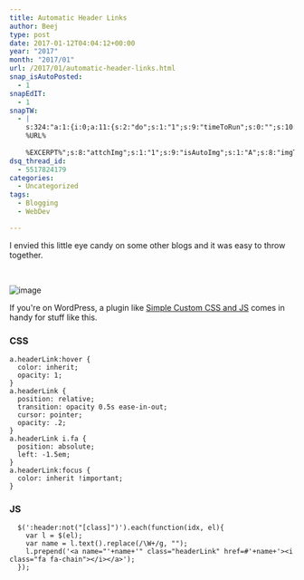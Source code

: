 ```yaml
---
title: Automatic Header Links
author: Beej
type: post
date: 2017-01-12T04:04:12+00:00
year: "2017"
month: "2017/01"
url: /2017/01/automatic-header-links.html
snap_isAutoPosted:
  - 1
snapEdIT:
  - 1
snapTW:
  - |
    s:324:"a:1:{i:0;a:11:{s:2:"do";s:1:"1";s:9:"timeToRun";s:0:"";s:10:"SNAPformat";s:27:"%TITLE%
    %URL%
    
    %EXCERPT%";s:8:"attchImg";s:1:"1";s:9:"isAutoImg";s:1:"A";s:8:"imgToUse";s:0:"";s:4:"doTW";s:1:"1";s:11:"isPrePosted";s:1:"1";s:8:"isPosted";s:1:"1";s:4:"pgID";s:18:"819394602687827970";s:5:"pDate";s:19:"2017-01-12 04:04:35";}}";
dsq_thread_id:
  - 5517824179
categories:
  - Uncategorized
tags:
  - Blogging
  - WebDev

---
```

I envied this little eye candy on some other blogs and it was easy to throw together.
  
&nbsp;
  
![image][1]

If you're on WordPress, a plugin like [Simple Custom CSS and JS][2] comes in handy for stuff like this.

### CSS

    a.headerLink:hover {
      color: inherit;
      opacity: 1;
    }
    a.headerLink {
      position: relative;
      transition: opacity 0.5s ease-in-out;
      cursor: pointer;
      opacity: .2;
    }
    a.headerLink i.fa {
      position: absolute;
      left: -1.5em;
    }
    a.headerLink:focus {
      color: inherit !important;
    }
    

### JS

      $(':header:not("[class]")').each(function(idx, el){
        var l = $(el);
        var name = l.text().replace(/\W+/g, "");
        l.prepend('<a name="'+name+'" class="headerLink" href=#'+name+'><i class="fa fa-chain"></i></a>');
      });

 [1]: https://cloud.githubusercontent.com/assets/6301228/21876423/a13e9ae2-d837-11e6-9016-0532c9d05bae.png
 [2]: https://wordpress.org/plugins/custom-css-js/